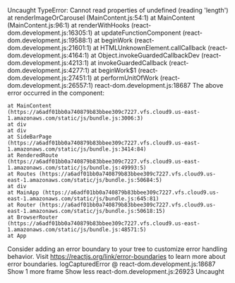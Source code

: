 Uncaught TypeError: Cannot read properties of undefined (reading 'length')
    at renderImageOrCarousel (MainContent.js:54:1)
    at MainContent (MainContent.js:96:1)
    at renderWithHooks (react-dom.development.js:16305:1)
    at updateFunctionComponent (react-dom.development.js:19588:1)
    at beginWork (react-dom.development.js:21601:1)
    at HTMLUnknownElement.callCallback (react-dom.development.js:4164:1)
    at Object.invokeGuardedCallbackDev (react-dom.development.js:4213:1)
    at invokeGuardedCallback (react-dom.development.js:4277:1)
    at beginWork$1 (react-dom.development.js:27451:1)
    at performUnitOfWork (react-dom.development.js:26557:1)
react-dom.development.js:18687 The above error occurred in the <MainContent> component:

    at MainContent (https://a6adf01bb0a740879b83bbee309c7227.vfs.cloud9.us-east-1.amazonaws.com/static/js/bundle.js:3006:3)
    at div
    at div
    at SideBarPage (https://a6adf01bb0a740879b83bbee309c7227.vfs.cloud9.us-east-1.amazonaws.com/static/js/bundle.js:3414:84)
    at RenderedRoute (https://a6adf01bb0a740879b83bbee309c7227.vfs.cloud9.us-east-1.amazonaws.com/static/js/bundle.js:49993:5)
    at Routes (https://a6adf01bb0a740879b83bbee309c7227.vfs.cloud9.us-east-1.amazonaws.com/static/js/bundle.js:50684:5)
    at div
    at MainApp (https://a6adf01bb0a740879b83bbee309c7227.vfs.cloud9.us-east-1.amazonaws.com/static/js/bundle.js:645:81)
    at Router (https://a6adf01bb0a740879b83bbee309c7227.vfs.cloud9.us-east-1.amazonaws.com/static/js/bundle.js:50618:15)
    at BrowserRouter (https://a6adf01bb0a740879b83bbee309c7227.vfs.cloud9.us-east-1.amazonaws.com/static/js/bundle.js:48571:5)
    at App

Consider adding an error boundary to your tree to customize error handling behavior.
Visit https://reactjs.org/link/error-boundaries to learn more about error boundaries.
logCapturedError @ react-dom.development.js:18687
Show 1 more frame
Show less
react-dom.development.js:26923 Uncaught 
